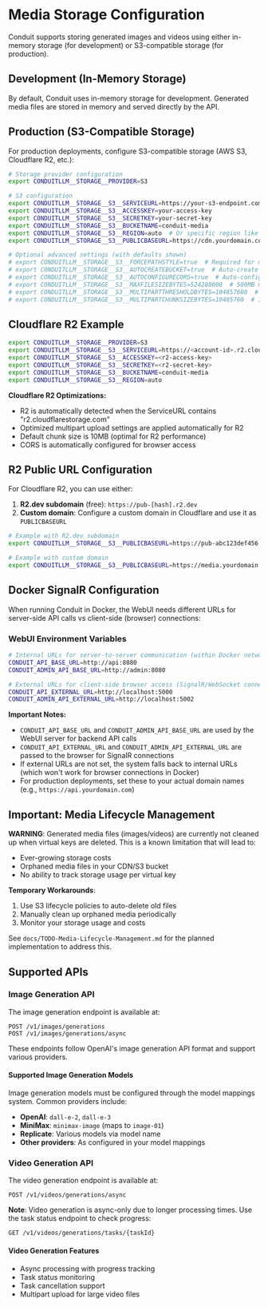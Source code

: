 # Media Storage Configuration

Conduit supports storing generated images and videos using either in-memory storage (for development) or S3-compatible storage (for production).

## Development (In-Memory Storage)

By default, Conduit uses in-memory storage for development. Generated media files are stored in memory and served directly by the API.

## Production (S3-Compatible Storage)

For production deployments, configure S3-compatible storage (AWS S3, Cloudflare R2, etc.):

```bash
# Storage provider configuration
export CONDUITLLM__STORAGE__PROVIDER=S3

# S3 configuration
export CONDUITLLM__STORAGE__S3__SERVICEURL=https://your-s3-endpoint.com  # Optional for AWS S3
export CONDUITLLM__STORAGE__S3__ACCESSKEY=your-access-key
export CONDUITLLM__STORAGE__S3__SECRETKEY=your-secret-key
export CONDUITLLM__STORAGE__S3__BUCKETNAME=conduit-media
export CONDUITLLM__STORAGE__S3__REGION=auto  # Or specific region like us-east-1
export CONDUITLLM__STORAGE__S3__PUBLICBASEURL=https://cdn.yourdomain.com  # Optional CDN URL

# Optional advanced settings (with defaults shown)
# export CONDUITLLM__STORAGE__S3__FORCEPATHSTYLE=true  # Required for most S3-compatible services
# export CONDUITLLM__STORAGE__S3__AUTOCREATEBUCKET=true  # Auto-create bucket if it doesn't exist
# export CONDUITLLM__STORAGE__S3__AUTOCONFIGURECORS=true  # Auto-configure CORS for browser access
# export CONDUITLLM__STORAGE__S3__MAXFILESIZEBYTES=524288000  # 500MB max file size
# export CONDUITLLM__STORAGE__S3__MULTIPARTTHRESHOLDBYTES=104857600  # 100MB threshold for multipart
# export CONDUITLLM__STORAGE__S3__MULTIPARTCHUNKSIZEBYTES=10485760  # 10MB chunk size (optimal for R2)
```

## Cloudflare R2 Example

```bash
export CONDUITLLM__STORAGE__PROVIDER=S3
export CONDUITLLM__STORAGE__S3__SERVICEURL=https://<account-id>.r2.cloudflarestorage.com
export CONDUITLLM__STORAGE__S3__ACCESSKEY=<r2-access-key>
export CONDUITLLM__STORAGE__S3__SECRETKEY=<r2-secret-key>
export CONDUITLLM__STORAGE__S3__BUCKETNAME=conduit-media
export CONDUITLLM__STORAGE__S3__REGION=auto
```

**Cloudflare R2 Optimizations:**
- R2 is automatically detected when the ServiceURL contains "r2.cloudflarestorage.com"
- Optimized multipart upload settings are applied automatically for R2
- Default chunk size is 10MB (optimal for R2 performance)
- CORS is automatically configured for browser access

## R2 Public URL Configuration

For Cloudflare R2, you can use either:
1. **R2.dev subdomain** (free): `https://pub-[hash].r2.dev`
2. **Custom domain**: Configure a custom domain in Cloudflare and use it as `PUBLICBASEURL`

```bash
# Example with R2.dev subdomain
export CONDUITLLM__STORAGE__S3__PUBLICBASEURL=https://pub-abc123def456.r2.dev

# Example with custom domain
export CONDUITLLM__STORAGE__S3__PUBLICBASEURL=https://media.yourdomain.com
```

## Docker SignalR Configuration

When running Conduit in Docker, the WebUI needs different URLs for server-side API calls vs client-side (browser) connections:

### WebUI Environment Variables

```bash
# Internal URLs for server-to-server communication (within Docker network)
CONDUIT_API_BASE_URL=http://api:8080
CONDUIT_ADMIN_API_BASE_URL=http://admin:8080

# External URLs for client-side browser access (SignalR/WebSocket connections)
CONDUIT_API_EXTERNAL_URL=http://localhost:5000
CONDUIT_ADMIN_API_EXTERNAL_URL=http://localhost:5002
```

**Important Notes:**
- `CONDUIT_API_BASE_URL` and `CONDUIT_ADMIN_API_BASE_URL` are used by the WebUI server for backend API calls
- `CONDUIT_API_EXTERNAL_URL` and `CONDUIT_ADMIN_API_EXTERNAL_URL` are passed to the browser for SignalR connections
- If external URLs are not set, the system falls back to internal URLs (which won't work for browser connections in Docker)
- For production deployments, set these to your actual domain names (e.g., `https://api.yourdomain.com`)

## Important: Media Lifecycle Management

**WARNING**: Generated media files (images/videos) are currently not cleaned up when virtual keys are deleted. This is a known limitation that will lead to:
- Ever-growing storage costs
- Orphaned media files in your CDN/S3 bucket
- No ability to track storage usage per virtual key

**Temporary Workarounds**:
1. Use S3 lifecycle policies to auto-delete old files
2. Manually clean up orphaned media periodically
3. Monitor your storage usage and costs

See `docs/TODO-Media-Lifecycle-Management.md` for the planned implementation to address this.

## Supported APIs

### Image Generation API
The image generation endpoint is available at:
```
POST /v1/images/generations
POST /v1/images/generations/async
```

These endpoints follow OpenAI's image generation API format and support various providers.

#### Supported Image Generation Models
Image generation models must be configured through the model mappings system. Common providers include:
- **OpenAI**: `dall-e-2`, `dall-e-3`
- **MiniMax**: `minimax-image` (maps to `image-01`)
- **Replicate**: Various models via model name
- **Other providers**: As configured in your model mappings

### Video Generation API
The video generation endpoint is available at:
```
POST /v1/videos/generations/async
```

**Note**: Video generation is async-only due to longer processing times. Use the task status endpoint to check progress:
```
GET /v1/videos/generations/tasks/{taskId}
```

#### Video Generation Features
- Async processing with progress tracking
- Task status monitoring
- Task cancellation support
- Multipart upload for large video files